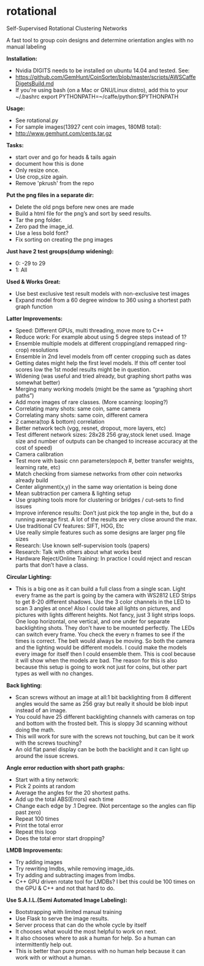 # rotational
Self-Supervised Rotational Clustering Networks

A fast tool to group coin designs and determine orientation angles with no manual labeling

**Installation:**
* Nvidia DIGITS needs to be installed on ubuntu 14.04 and tested. See:
* https://github.com/GemHunt/CoinSorter/blob/master/scripts/AWSCaffeDigetsBuild.md
* If you're using bash (on a Mac or GNU/Linux distro), add this to your ~/.bashrc
export PYTHONPATH=~/caffe/python:$PYTHONPATH

**Usage:**
* See rotational.py
* For sample images(13927 cent coin images, 180MB total):
* http://www.gemhunt.com/cents.tar.gz


**Tasks:**
* start over and go for heads & tails again
* document how this is done
* Only resize once.
* Use crop_size again.
* Remove 'pkrush' from the repo

**Put the png files in a separate dir:**
* Delete the old pngs before new ones are made
* Build a html file for the png’s and sort by seed results.
* Tar the png folder.
* Zero pad the image_id.
* Use a less bold font?
* Fix sorting on creating the png images

**Just have 2 test groups(dump widening):**
* 0:  -29 to 29
* 1: All



**Used & Works Great:**
* Use best exclusive test result models with non-exclusive test images
* Expand model from a 60 degree window to 360 using a shortest path graph function

**Latter Improvements:**
* Speed: Different GPUs, multi threading, move more to C++
* Reduce work: For example about using 5 degree steps instead of 1?
* Ensemble multiple models at different cropping(and remapped ring-crop) resolutions
* Ensemble in 2nd level models from off center cropping such as dates
* Getting dates might help the first level models. If this off center tool scores low the 1st model results might be in question.
* Widening (was useful and tried already, but graphing short paths was somewhat better)
* Merging many working models (might be the same as “graphing short paths”)
* Add more images of rare classes. (More scanning: looping?)
* Correlating many shots: same coin, same camera
* Correlating many shots: same coin, different camera
* 2 camera(top & bottom) correlation
* Better network tech (vgg, resnet, dropout, more layers, etc)
* Test different network sizes: 28x28 256 gray,stock lenet used. Image size and number of outputs can be changed to increase accuracy at the cost of speed)
* Camera calibration
* Test more with basic cnn parameters(epoch #, better transfer weights, learning rate, etc)
* Match checking from siamese networks from other coin networks already build
* Center alignment(x,y) in the same way orientation is being done
* Mean subtraction per camera & lighting setup
* Use graphing tools more for clustering or bridges / cut-sets to find issues
* Improve inference results: Don’t just pick the top angle in the, but do a running average first. A lot of the results are very close around the max.
* Use traditional CV features: SIFT, HOG, Etc
* Use really simple features such as some designs are larger png file sizes
* Research: Use known self-supervision tools (papers)
* Research: Talk with others about what works best
* Hardware Reject/Online Training: In practice I could reject and rescan parts that don’t have a class.

**Circular Lighting:**
* This is a big one as it can build a full class from a single scan. Light every frame as the part is going by the camera with WS2812 LED Strips to get 8-20 different shadows. Use the 3 color channels in the LED to scan 3 angles at once! Also I could take all lights on pictures, and pictures with lights different heights. Not fancy, just 3 light strips loops. One loop horizontal, one vertical, and one under for separate backlighting shots. They don’t have to be mounted perfectly. The LEDs can switch every frame. You check the every n frames to see if the times is correct. The belt would always be moving. So both the camera and the lighting would be different models. I could make the models every image for itself then I could ensemble them. This is cool because it will show when the models are bad. The reason for this is also because this setup is going to work not just for coins, but other part types as well with no changes.

**Back lighting**:
* Scan screws without an image at all:1 bit backlighting from 8 different angles would the same as 256 gray but really it should be blob input instead of an image. 
* You could have 25 different backlighting channels with cameras on top and bottom with the frosted belt. This is sloppy 3d scanning without doing the math. 
* This will work for sure with the screws not touching, but can be it work with the screws touching?
* An old flat panel display can be both the backlight and it can light up around the issue screws.

**Angle error reduction with short path graphs:**
* Start with a tiny network:
* Pick 2 points at random
* Average the angles for the 20 shortest paths.
* Add up the total ABS(Errors) each time
* Change each edge by .1 Degree. (Not percentage so the angles can flip past zero)
* Repeat 100 times
* Print the total error
* Repeat this loop
* Does the total error start dropping?

**LMDB Improvements:**
* Try adding images
* Try rewriting lmdbs, while removing image_ids.
* Try adding and subtracting images from lmdbs.
* C++ GPU driven rotate tool for LMDBs? I bet this could be 100 times on the GPU & C++ and not that hard to do.

**Use S.A.I.L.(Semi Automated Image Labeling):**
* Bootstrapping with limited manual training
* Use Flask to serve the image results.
* Server process that can do the whole cycle by itself
* It chooses what would the most helpful to work on next.
* It also chooses where to ask a human for help. So a human can intermittently help out.
* This is better than pure process with no human help because it can work with or without a human.

